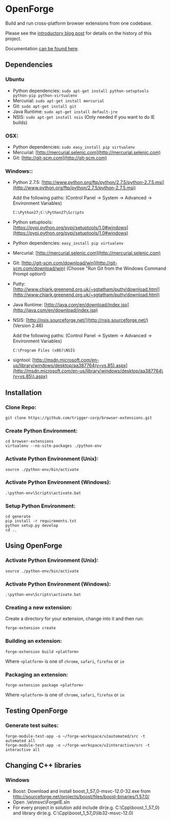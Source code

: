 OpenForge
=========

Build and run cross-platform browser extensions from one codebase.

Please see the [introductory blog post][intro-blog] for details on the
history of this project.

Documentation [can be found here][docs].


Dependencies
------------


### Ubuntu

* Python dependencies: `sudo apt-get install python-setuptools python-pip python-virtualenv`
* Mercurial: `sudo apt-get install mercurial`
* Git: `sudo apt-get install git`
* Java Runtime: `sudo apt-get install default-jre`
* NSIS: `sudo apt-get install nsis` (Only needed if you want to do IE builds)

### OSX:

* Python dependencies: `sudo easy_install pip virtualenv`
* Mercurial: [http://mercurial.selenic.com](http://mercurial.selenic.com)
* Git: [http://git-scm.com](http://git-scm.com)

### Windows::

* Python 2.7.5: [http://www.python.org/ftp/python/2.7.5/python-2.7.5.msi](http://www.python.org/ftp/python/2.7.5/python-2.7.5.msi)

  Add the following paths: (Control Panel -> System -> Advanced -> Environment Variables)

      C:\Python27;C:\Python27\Scripts

* Python setuptools: [https://pypi.python.org/pypi/setuptools/1.0#windows](https://pypi.python.org/pypi/setuptools/1.0#windows)
* Python dependencies: `easy_install pip virtualenv`
* Mercurial: [http://mercurial.selenic.com](http://mercurial.selenic.com)
* Git: [http://git-scm.com/download/win](http://git-scm.com/download/win) (Choose "Run Git from the Windows Command Prompt option!)
* Putty: [http://www.chiark.greenend.org.uk/~sgtatham/putty/download.html](http://www.chiark.greenend.org.uk/~sgtatham/putty/download.html)
* Java Runtime: [http://java.com/en/download/index.jsp](http://java.com/en/download/index.jsp)
* NSIS: [http://nsis.sourceforge.net/](http://nsis.sourceforge.net/) (Version 2.46)

  Add the following paths: (Control Panel -> System -> Advanced -> Environment Variables)

	  C:\Program Files (x86)\NSIS

* signtool: [http://msdn.microsoft.com/en-us/library/windows/desktop/aa387764(v=vs.85).aspx](http://msdn.microsoft.com/en-us/library/windows/desktop/aa387764\(v=vs.85\).aspx)



Installation
------------

### Clone Repo:

    git clone https://github.com/trigger-corp/browser-extensions.git

### Create Python Environment:

    cd browser-extensions
    virtualenv --no-site-packages ./python-env

### Activate Python Environment (Unix):

    source ./python-env/bin/activate

### Activate Python Environment (Windows):

    .\python-env\Scripts\activate.bat

### Setup Python Environment:

    cd generate
    pip install -r requirements.txt
    python setup.py develop
    cd ..



Using OpenForge
---------------


### Activate Python Environment (Unix):

    source ./python-env/bin/activate

### Activate Python Environment (Windows):

    .\python-env\Scripts\activate.bat

### Creating a new extension:

Create a directory for your extension, change into it and then run:

    forge-extension create

### Building an extension:

    forge-extension build <platform>

Where `<platform>` is one of `chrome`, `safari`, `firefox` or `ie`

### Packaging an extension:

    forge-extension package <platform>

Where `<platform>` is one of `chrome`, `safari`, `firefox` or `ie`



Testing OpenForge
-----------------

### Generate test suites:

    forge-module-test-app -o ~/forge-workspace/v2automated/src -t automated all
    forge-module-test-app -o ~/forge-workspace/v2interactive/src -t interactive all

<!-- Link -->
   [intro-blog]: http://trigger.io/cross-platform-application-development-blog/2013/09/10/introducing-openforge-an-open-source-cross-platform-browser-add-on-framework/
   [docs]: http://legacy-docs.trigger.io/en/v1.4/modules/browser/index.html

Changing C++ libraries
---------------------
### Windows

* Boost: Download and install boost_1_57_0-msvc-12.0-32.exe from http://sourceforge.net/projects/boost/files/boost-binaries/1.57.0/
* Open .\ie\msvc\ForgeIE.sln
* For every project in solution add include dir(e.g. C:\Cpp\boost_1_57_0) and library dir(e.g. C:\Cpp\boost_1_57_0\lib32-msvc-12.0)
